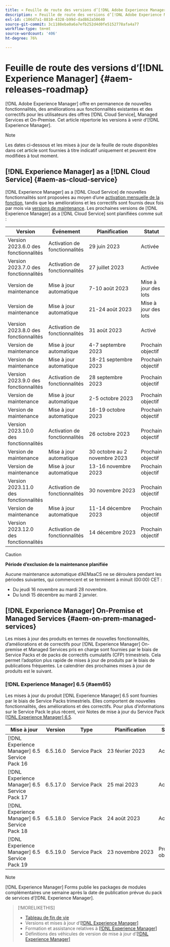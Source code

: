 ```yaml
---
title: « Feuille de route des versions d’[!DNL Adobe Experience Manager] »
description: « Feuille de route des versions d’[!DNL Adobe Experience Manager] »
exl-id: c106d7a1-8810-4328-b99d-dad862a50640
source-git-commit: 3c1188eba0a6a7efb252d4d0fe5152778afa4a77
workflow-type: tm+mt
source-wordcount: '406'
ht-degree: 76%

---
```


# Feuille de route des versions d’[!DNL Experience Manager] {#aem-releases-roadmap}

[!DNL Adobe Experience Manager] offre en permanence de nouvelles fonctionnalités, des améliorations aux fonctionnalités existantes et des correctifs pour les utilisateurs des offres [!DNL Cloud Service], Managed Services et On-Premise. Cet article répertorie les versions à venir d’[!DNL Experience Manager].

>[!NOTE]
>
>Les dates ci-dessous et les mises à jour de la feuille de route disponibles dans cet article sont fournies à titre indicatif uniquement et peuvent être modifiées à tout moment.

## [!DNL Experience Manager] as a [!DNL Cloud Service] {#aem-as-cloud-service}

[!DNL Experience Manager] as a [!DNL Cloud Service] de nouvelles fonctionnalités sont proposées au moyen d’une [activation mensuelle de la fonction](https://experienceleague.adobe.com/docs/experience-manager-cloud-service/content/release-notes/release-notes/release-notes-current.html?lang=fr), tandis que les améliorations et les correctifs sont fournis deux fois par mois via [versions de maintenance](https://experienceleague.adobe.com/docs/experience-manager-cloud-service/content/release-notes/maintenance/latest.html?lang=fr).
Les prochaines versions de [!DNL Experience Manager] as a [!DNL Cloud Service] sont planifiées comme suit :

| Version | Événement | Planification | Statut |
|---|---|---|---|
| Version 2023.6.0 des fonctionnalités | Activation de fonctionnalités | 29 juin 2023 | Activée |
| Version 2023.7.0 des fonctionnalités | Activation de fonctionnalités | 27 juillet 2023 | Activée |
| Version de maintenance | Mise à jour automatique | 7-10 août 2023 | Mise à jour des lots   |
| Version de maintenance | Mise à jour automatique | 21-24 août 2023 | Mise à jour des lots   |
| Version 2023.8.0 des fonctionnalités | Activation de fonctionnalités | 31 août 2023 | Activé |
| Version de maintenance | Mise à jour automatique | 4-7 septembre 2023 | Prochain objectif |
| Version de maintenance | Mise à jour automatique | 18-21 septembre 2023 | Prochain objectif |
| Version 2023.9.0 des fonctionnalités | Activation de fonctionnalités | 28 septembre 2023 | Prochain objectif |
| Version de maintenance | Mise à jour automatique | 2-5 octobre 2023 | Prochain objectif |
| Version de maintenance | Mise à jour automatique | 16-19 octobre 2023 | Prochain objectif |
| Version 2023.10.0 des fonctionnalités | Activation de fonctionnalités | 26 octobre 2023 | Prochain objectif |
| Version de maintenance | Mise à jour automatique | 30 octobre au 2 novembre 2023 | Prochain objectif |
| Version de maintenance | Mise à jour automatique | 13-16 novembre 2023 | Prochain objectif |
| Version 2023.11.0 des fonctionnalités | Activation de fonctionnalités | 30 novembre 2023 | Prochain objectif |
| Version de maintenance | Mise à jour automatique | 11-14 décembre 2023 | Prochain objectif |
| Version 2023.12.0 des fonctionnalités | Activation de fonctionnalités | 14 décembre 2023 | Prochain objectif |

>[!CAUTION]
>
>**Période d’exclusion de la maintenance planifiée**
>
> Aucune maintenance automatique d’AEMaaCS ne se déroulera pendant les périodes suivantes, qui commencent et se terminent à minuit (00:00) CET :
>
>* Du jeudi 16 novembre au mardi 28 novembre.
>* Du lundi 15 décembre au mardi 2 janvier.

## [!DNL Experience Manager] On-Premise et Managed Services {#aem-on-prem-managed-services}

Les mises à jour des produits en termes de nouvelles fonctionnalités, d’améliorations et de correctifs pour [!DNL Experience Manager] On-premise et Managed Services pris en charge sont fournies par le biais de Service Packs et de packs de correctifs cumulatifs (CFP) trimestriels. Cela permet l’adoption plus rapide de mises à jour de produits par le biais de publications fréquentes. Le calendrier des prochaines mises à jour de produits est le suivant.

### [!DNL Experience Manager] 6.5 {#aem65}

Les mises à jour du produit [!DNL Experience Manager] 6.5 sont fournies par le biais de Service Packs trimestriels. Elles comportent de nouvelles fonctionnalités, des améliorations et des correctifs. Pour plus d’informations sur le Service Pack le plus récent, voir Notes de mise à jour du Service Pack [[!DNL Experience Manager]  6.5](https://experienceleague.adobe.com/docs/experience-manager-65/release-notes/release-notes.html?lang=fr).

| Mise à jour | Version | Type | Planification | Statut |
|---|---|---|---|---|
| [!DNL Experience Manager] 6.5 Service Pack 16 | 6.5.16.0 | Service Pack | 23 février 2023 | Activé |
| [!DNL Experience Manager] 6.5 Service Pack 17 | 6.5.17.0 | Service Pack | 25 mai 2023 | Activé |
| [!DNL Experience Manager] 6.5 Service Pack 18 | 6.5.18.0 | Service Pack | 24 août 2023 | Activé |
| [!DNL Experience Manager] 6.5 Service Pack 19 | 6.5.19.0 | Service Pack | 23 novembre 2023 | Prochain objectif |

>[!NOTE]
>
>[!DNL Experience Manager] Forms publie les packages de modules complémentaires une semaine après la date de publication prévue du pack de services d’[!DNL Experience Manager].

>[!MORELIKETHIS]
>
>* [Tableau de fin de vie](https://helpx.adobe.com/fr/support/programs/eol-matrix.html)
>* Versions et mises à jour d’[[!DNL Experience Manager] ](https://experienceleague.adobe.com/docs/experience-manager-release-information/aem-release-updates/aem-releases-updates.html?lang=fr)
>* Formation et assistance relatives à [[!DNL Experience Manager] ](https://experienceleague.adobe.com/docs/experience-manager-cloud-service.html?lang=fr)
>* Définitions des véhicules de version de mise à jour d’[[!DNL Experience Manager] ](/help/using/update-release-vehicle-definitions.md)
